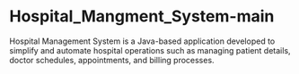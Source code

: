 # Hospital_Mangment_System-main
Hospital Management System is a Java-based application developed to simplify and automate hospital operations such as managing patient details, doctor schedules, appointments, and billing processes.
